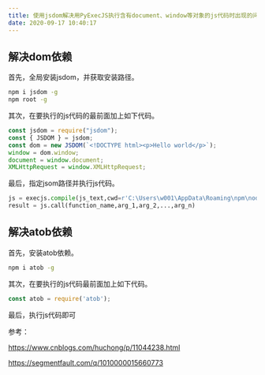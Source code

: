 ```yaml
---
title: 使用jsdom解决用PyExecJS执行含有document、window等对象的js代码时出现的问题
date: 2020-09-17 10:40:17
---
```


## 解决dom依赖

首先，全局安装jsdom，并获取安装路径。

```bash
npm i jsdom -g
npm root -g
```

其次，在要执行的js代码的最前面加上如下代码。

```js
const jsdom = require("jsdom");
const { JSDOM } = jsdom;
const dom = new JSDOM(`<!DOCTYPE html><p>Hello world</p>`);
window = dom.window;
document = window.document;
XMLHttpRequest = window.XMLHttpRequest;
```

最后，指定jsom路径并执行js代码。

```python
js = execjs.compile(js_text,cwd=r'C:\Users\w001\AppData\Roaming\npm\node_modules')
result = js.call(function_name,arg_1,arg_2,...,arg_n)
```

##  解决atob依赖

首先，安装atob依赖。

```bash
npm i atob -g
```

其次，在要执行的js代码最前面加上如下代码。

```js
const atob = require('atob');
```

最后，执行js代码即可

参考：

https://www.cnblogs.com/huchong/p/11044238.html

https://segmentfault.com/q/1010000015660773